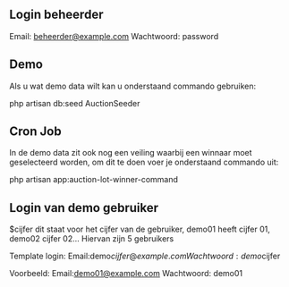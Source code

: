 ## Login beheerder

Email: beheerder@example.com
Wachtwoord: password

## Demo

Als u wat demo data wilt kan u onderstaand commando gebruiken:

php artisan db:seed AuctionSeeder

## Cron Job

In de demo data zit ook nog een veiling waarbij een winnaar moet geselecteerd worden, om dit te doen voer je onderstaand commando uit:

php artisan app:auction-lot-winner-command

## Login van demo gebruiker

$cijfer dit staat voor het cijfer van de gebruiker, demo01 heeft cijfer 01, demo02 cijfer 02... Hiervan zijn 5 gebruikers

Template login:
Email:demo$cijfer@example.com
Wachtwoord: demo$cijfer

Voorbeeld:
Email:demo01@example.com
Wachtwoord: demo01
